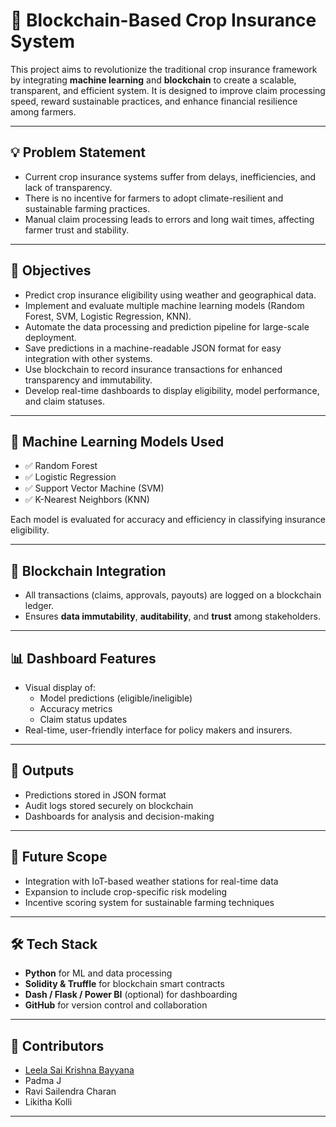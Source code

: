 # 🌾 Blockchain-Based Crop Insurance System

This project aims to revolutionize the traditional crop insurance framework by integrating **machine learning** and **blockchain** to create a scalable, transparent, and efficient system. It is designed to improve claim processing speed, reward sustainable practices, and enhance financial resilience among farmers.

---

## 💡 Problem Statement

- Current crop insurance systems suffer from delays, inefficiencies, and lack of transparency.
- There is no incentive for farmers to adopt climate-resilient and sustainable farming practices.
- Manual claim processing leads to errors and long wait times, affecting farmer trust and stability.

---

## 🎯 Objectives

- Predict crop insurance eligibility using weather and geographical data.
- Implement and evaluate multiple machine learning models (Random Forest, SVM, Logistic Regression, KNN).
- Automate the data processing and prediction pipeline for large-scale deployment.
- Save predictions in a machine-readable JSON format for easy integration with other systems.
- Use blockchain to record insurance transactions for enhanced transparency and immutability.
- Develop real-time dashboards to display eligibility, model performance, and claim statuses.

---

## 🧠 Machine Learning Models Used

- ✅ Random Forest
- ✅ Logistic Regression
- ✅ Support Vector Machine (SVM)
- ✅ K-Nearest Neighbors (KNN)

Each model is evaluated for accuracy and efficiency in classifying insurance eligibility.

---

## 🔗 Blockchain Integration

- All transactions (claims, approvals, payouts) are logged on a blockchain ledger.
- Ensures **data immutability**, **auditability**, and **trust** among stakeholders.

---

## 📊 Dashboard Features

- Visual display of:
  - Model predictions (eligible/ineligible)
  - Accuracy metrics
  - Claim status updates
- Real-time, user-friendly interface for policy makers and insurers.

---

## 📁 Outputs

- Predictions stored in JSON format
- Audit logs stored securely on blockchain
- Dashboards for analysis and decision-making

---

## 🚀 Future Scope

- Integration with IoT-based weather stations for real-time data
- Expansion to include crop-specific risk modeling
- Incentive scoring system for sustainable farming techniques

---

## 🛠️ Tech Stack

- **Python** for ML and data processing
- **Solidity & Truffle** for blockchain smart contracts
- **Dash / Flask / Power BI** (optional) for dashboarding
- **GitHub** for version control and collaboration

---

## 🤝 Contributors

- [Leela Sai Krishna Bayyana](https://github.com/saibayyana)
- Padma J
- Ravi Sailendra Charan
- Likitha Kolli
---
